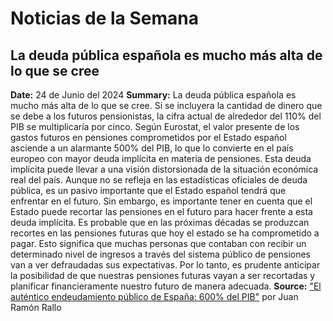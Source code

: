 # Noticias de la Semana

## La deuda pública española es mucho más alta de lo que se cree

**Date:** 24 de Junio del 2024
**Summary:** La deuda pública española es mucho más alta de lo que se cree. Si se incluyera la cantidad de dinero que se debe a los futuros pensionistas, la cifra actual de alrededor del 110% del PIB se multiplicaría por cinco. Según Eurostat, el valor presente de los gastos futuros en pensiones comprometidos por el Estado español asciende a un alarmante 500% del PIB, lo que lo convierte en el país europeo con mayor deuda implícita en materia de pensiones. Esta deuda implícita puede llevar a una visión distorsionada de la situación económica real del país. Aunque no se refleja en las estadísticas oficiales de deuda pública, es un pasivo importante que el Estado español tendrá que enfrentar en el futuro. Sin embargo, es importante tener en cuenta que el Estado puede recortar las pensiones en el futuro para hacer frente a esta deuda implícita. Es probable que en las próximas décadas se produzcan recortes en las pensiones futuras que hoy el estado se ha comprometido a pagar. Esto significa que muchas personas que contaban con recibir un determinado nivel de ingresos a través del sistema público de pensiones van a ver defraudadas sus expectativas. Por lo tanto, es prudente anticipar la posibilidad de que nuestras pensiones futuras vayan a ser recortadas y planificar financieramente nuestro futuro de manera adecuada.
**Source:** ["El auténtico endeudamiento público de España: 600% del PIB"](https://www.youtube.com/watch?v=Qs6BdBHiLwM&ab_channel=JuanRam%C3%B3nRallo) por Juan Ramón Rallo